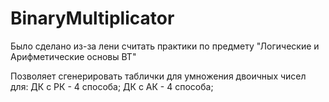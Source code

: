 # BinaryMultiplicator
Было сделано из-за лени считать практики по предмету "Логические и Арифметические основы ВТ"

Позволяет сгенерировать таблички для умножения двоичных чисел для:
ДК с РК - 4 способа;
ДК с АК - 4 способа;
